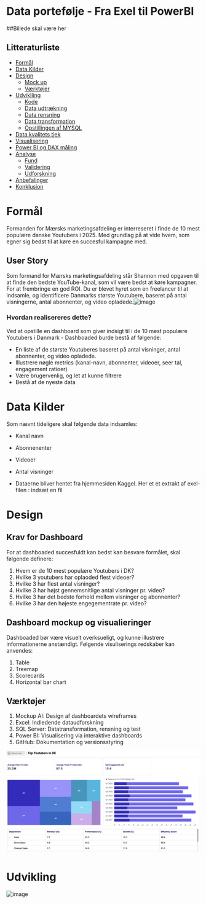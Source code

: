 # Data portefølje - Fra Exel til PowerBI

##Billede skal være her 

## Litteraturliste

- [Formål](#Formål)
- [Data Kilder](#Data-kilder)
- [Design](#Design)
  - [Mock up](#Mock-up)
  - [Værktøjer](#Værktøjer)
- [Udviklling](#Udvikling)
  - [Kode](#Kode) 
  - [Data udtrækning](#Data-udtrækning)
  - [Data rensning](#Data-rensning)
  - [Data transformation](#Data-transformation)
  - [Opstillingen af MYSQL](#Opstillingen-af-MYSQL)
- [Data kvalitets tjek](#Data-kvalitets-tjek)
- [Visualisering](#Visualisering)
- [Power BI og DAX måling](#Power-BI-og-DAX-måling)
- [Analyse](#Analyse)
  - [Fund](#Fund)
  - [Validering](#Vildering)
  - [Udforskning](#Udforskning)
- [Anbefalinger](#Anbefalinger)
- [Konklusion](#Konklusion)


# Formål 
Formanden for Mærsks marketingsafdeling er interreseret i finde de 10 mest populære danske Youtubers i 2025. Med grundlag på at vide hvem, som egner sig bedst til at køre en succesful kampagne med.

## User Story 

Som formand for Mærsks marketingsafdeling står Shannon med opgaven til at finde den bedste YouTube-kanal, som vil være bedst at køre kampagner. For at frembringe en god ROI. Du er blevet hyret som en freelancer til at indsamle, og identificere Danmarks største Youtubere, baseret på antal visningerne, antal abonnenter, og video opladede.<img width="499" height="73" alt="image" src="https://github.com/user-attachments/assets/5e5501a2-2c95-4f3d-bfb4-9047be600473" />
### Hvordan realisereres dette?

Ved at opstille en dashboard som giver indsigt til i de 10 mest populære Youtubers i Danmark - Dashboaded burde bestå af følgende:

-	En liste af de største Youtuberes baseret på antal visninger, antal abonnenter, og video opladede.
-	Illustrere nøgle metrics (kanal-navn, abonnenter, videoer, seer tal, engagement ratioer)
-	Være brugervenlig, og let at kunne filtrere
-	Bestå af de nyeste data



# Data Kilder
Som nævnt tideligere skal følgende data indsamles:

- Kanal navn
- Abonnenenter
- Videoer
- Antal visninger

- Dataerne bliver hentet fra hjemmesiden Kaggel. Her et et extrakt af exel-filen : indsæt en fil


# Design 

## Krav for Dashboard

For at dashboaded succesfuldt kan bedst kan besvare formålet, skal følgende definere:

1. Hvem er de 10 mest populære Youtubers i DK?
2. Hvilke 3 youtubers har oplaoded flest videoer? 
3. Hvilke 3 har flest antal visninger?
4. Hvilke 3 har højst gennemsnitlige antal visninger pr. video?
5. Hvilke 3 har det bedste forhold mellem visninger og abonnenter?
6. Hvilke 3 har den højeste engegementrate pr. video?


## Dashboard mockup og visualieringer

Dashboaded bør være visuelt overksueligt, og kunne illustrere informationerne anstændigt. Følgende visuliserings redskaber kan anvendes:

1. Table
2. Treemap
3. Scorecards
4. Horizontal bar chart


## Værktøjer

1. Mockup AI: Design af dashboardets wireframes
2. Excel: Indledende dataudforskning
3. SQL Server: Datatransformation, rensning og test
4. Power BI: Visualisering via interaktive dashboards
5. GitHub: Dokumentation og versionsstyring

![alt text](Assets/images/Dashboard-Mockup.png)


# Udvikling


   










<img width="499" height="135" alt="image" src="https://github.com/user-attachments/assets/b29a6cb6-fb63-40b0-af28-b761715fe3c2" />





  



